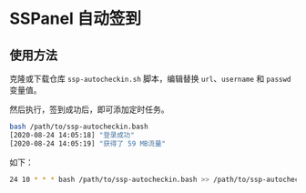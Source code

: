 # SSPanel 自动签到

## 使用方法

克隆或下载仓库 `ssp-autocheckin.sh` 脚本，编辑替换 `url`、`username` 和 `passwd` 变量值。

然后执行，签到成功后，即可添加定时任务。

```bash
bash /path/to/ssp-autocheckin.bash
[2020-08-24 14:05:18] "登录成功"
[2020-08-24 14:05:19] "获得了 59 MB流量"
```

如下：

```bash
24 10 * * * bash /path/to/ssp-autocheckin.bash >> /path/to/ssp-autocheckin.log
```

